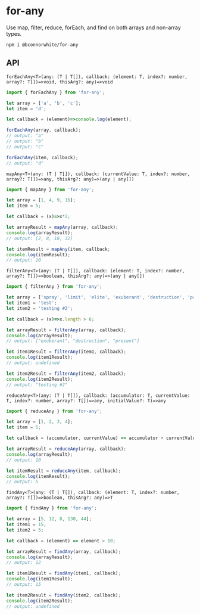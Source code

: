 # for-any

Use map, filter, reduce, forEach, and find on both arrays and non-array types.

```
npm i @bconnorwhite/for-any
```

## API

`forEachAny<T>(any: (T | T[]), callback: (element: T, index?: number, array?: T[])=>void, thisArg?: any)=>void`

```js
import { forEachAny } from 'for-any';

let array = ['a', 'b', 'c'];
let item = 'd';

let callback = (element)=>console.log(element);

forEachAny(array, callback);
// output: "a"
// output: "b"
// output: "c"

forEachAny(item, callback);
// output: "d"
```

`mapAny<T>(any: (T | T[]), callback: (currentValue: T, index?: number, array?: T[])=>any, thisArg?: any)=>(any | any[])`

```js
import { mapAny } from 'for-any';

let array = [1, 4, 9, 16];
let item = 5;

let callback = (x)=>x*2;

let arrayResult = mapAny(array, callback);
console.log(arrayResult);
// output: [2, 8, 18, 32]

let itemResult = mapAny(item, callback;
console.log(itemResult);
// output: 10
```

`filterAny<T>(any: (T | T[]), callback: (element: T, index?: number, array?: T[])=>boolean, thisArg?: any)=>(any | any[])`

```js
import { filterAny } from 'for-any';

let array = ['spray', 'limit', 'elite', 'exuberant', 'destruction', 'present'];
let item1 = 'test';
let item2 = 'testing #2';

let callback = (x)=>x.length > 6;

let arrayResult = filterAny(array, callback);
console.log(arrayResult);
// output: ["exuberant", "destruction", "present"]

let item1Result = filterAny(item1, callback);
console.log(item1Result);
// output: undefined

let item2Result = filterAny(item2, callback);
console.log(item2Result);
// output: "testing #2"
```

`reduceAny<T>(any: (T | T[]), callback: (accumulator: T, currentValue: T, index?: number, array?: T[])=>any, initialValue?: T)=>any`

```js
import { reduceAny } from 'for-any';

let array = [1, 2, 3, 4];
let item = 5;

let callback = (accumulator, currentValue) => accumulator + currentValue;

let arrayResult = reduceAny(array, callback);
console.log(arrayResult);
// output: 10

let itemResult = reduceAny(item, callback);
console.log(itemResult);
// output: 5
```

`findAny<T>(any: (T | T[]), callback: (element: T, index?: number, array?: T[])=>boolean, thisArg?: any)=>T`

```js
import { findAny } from 'for-any';

let array = [5, 12, 8, 130, 44];
let item1 = 15;
let item2 = 5;

let callback = (element) => element > 10;

let arrayResult = findAny(array, callback);
console.log(arrayResult);
// output: 12

let item1Result = findAny(item1, callback);
console.log(item1Result);
// output: 15

let item2Result = findAny(item2, callback);
console.log(item2Result);
// output: undefined
```
